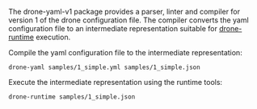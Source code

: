 The drone-yaml-v1 package provides a parser, linter and compiler for version 1 of the drone configuration file. The compiler converts the yaml configuration file to an intermediate representation suitable for [drone-runtime](https://github.com/drone/drone-runtime) execution.

Compile the yaml configuration file to the intermediate representation:

```text
drone-yaml samples/1_simple.yml samples/1_simple.json
```

Execute the intermediate representation using the runtime tools:

```text
drone-runtime samples/1_simple.json
```
